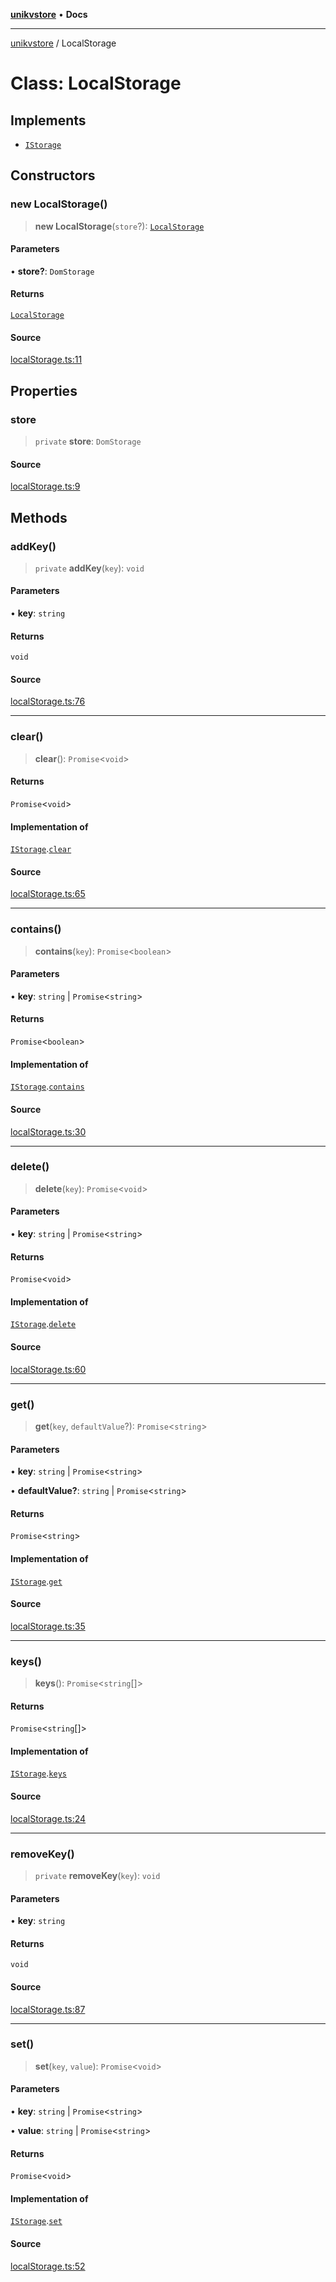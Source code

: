 [**unikvstore**](../README.md) • **Docs**

***

[unikvstore](../globals.md) / LocalStorage

# Class: LocalStorage

## Implements

- [`IStorage`](../interfaces/IStorage.md)

## Constructors

### new LocalStorage()

> **new LocalStorage**(`store`?): [`LocalStorage`](LocalStorage.md)

#### Parameters

• **store?**: `DomStorage`

#### Returns

[`LocalStorage`](LocalStorage.md)

#### Source

[localStorage.ts:11](https://github.com/ivanzzeth/unikvstore/blob/845c3ab29b210f471f813e2c89f72934b47de796/src/localStorage.ts#L11)

## Properties

### store

> `private` **store**: `DomStorage`

#### Source

[localStorage.ts:9](https://github.com/ivanzzeth/unikvstore/blob/845c3ab29b210f471f813e2c89f72934b47de796/src/localStorage.ts#L9)

## Methods

### addKey()

> `private` **addKey**(`key`): `void`

#### Parameters

• **key**: `string`

#### Returns

`void`

#### Source

[localStorage.ts:76](https://github.com/ivanzzeth/unikvstore/blob/845c3ab29b210f471f813e2c89f72934b47de796/src/localStorage.ts#L76)

***

### clear()

> **clear**(): `Promise`\<`void`\>

#### Returns

`Promise`\<`void`\>

#### Implementation of

[`IStorage`](../interfaces/IStorage.md).[`clear`](../interfaces/IStorage.md#clear)

#### Source

[localStorage.ts:65](https://github.com/ivanzzeth/unikvstore/blob/845c3ab29b210f471f813e2c89f72934b47de796/src/localStorage.ts#L65)

***

### contains()

> **contains**(`key`): `Promise`\<`boolean`\>

#### Parameters

• **key**: `string` \| `Promise`\<`string`\>

#### Returns

`Promise`\<`boolean`\>

#### Implementation of

[`IStorage`](../interfaces/IStorage.md).[`contains`](../interfaces/IStorage.md#contains)

#### Source

[localStorage.ts:30](https://github.com/ivanzzeth/unikvstore/blob/845c3ab29b210f471f813e2c89f72934b47de796/src/localStorage.ts#L30)

***

### delete()

> **delete**(`key`): `Promise`\<`void`\>

#### Parameters

• **key**: `string` \| `Promise`\<`string`\>

#### Returns

`Promise`\<`void`\>

#### Implementation of

[`IStorage`](../interfaces/IStorage.md).[`delete`](../interfaces/IStorage.md#delete)

#### Source

[localStorage.ts:60](https://github.com/ivanzzeth/unikvstore/blob/845c3ab29b210f471f813e2c89f72934b47de796/src/localStorage.ts#L60)

***

### get()

> **get**(`key`, `defaultValue`?): `Promise`\<`string`\>

#### Parameters

• **key**: `string` \| `Promise`\<`string`\>

• **defaultValue?**: `string` \| `Promise`\<`string`\>

#### Returns

`Promise`\<`string`\>

#### Implementation of

[`IStorage`](../interfaces/IStorage.md).[`get`](../interfaces/IStorage.md#get)

#### Source

[localStorage.ts:35](https://github.com/ivanzzeth/unikvstore/blob/845c3ab29b210f471f813e2c89f72934b47de796/src/localStorage.ts#L35)

***

### keys()

> **keys**(): `Promise`\<`string`[]\>

#### Returns

`Promise`\<`string`[]\>

#### Implementation of

[`IStorage`](../interfaces/IStorage.md).[`keys`](../interfaces/IStorage.md#keys)

#### Source

[localStorage.ts:24](https://github.com/ivanzzeth/unikvstore/blob/845c3ab29b210f471f813e2c89f72934b47de796/src/localStorage.ts#L24)

***

### removeKey()

> `private` **removeKey**(`key`): `void`

#### Parameters

• **key**: `string`

#### Returns

`void`

#### Source

[localStorage.ts:87](https://github.com/ivanzzeth/unikvstore/blob/845c3ab29b210f471f813e2c89f72934b47de796/src/localStorage.ts#L87)

***

### set()

> **set**(`key`, `value`): `Promise`\<`void`\>

#### Parameters

• **key**: `string` \| `Promise`\<`string`\>

• **value**: `string` \| `Promise`\<`string`\>

#### Returns

`Promise`\<`void`\>

#### Implementation of

[`IStorage`](../interfaces/IStorage.md).[`set`](../interfaces/IStorage.md#set)

#### Source

[localStorage.ts:52](https://github.com/ivanzzeth/unikvstore/blob/845c3ab29b210f471f813e2c89f72934b47de796/src/localStorage.ts#L52)
